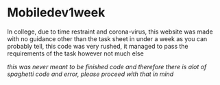 # Mobiledev1week
In college, due to time restraint and corona-virus, this website was made with no guidance other than the task sheet in under a week
as you can probably tell, this code was very rushed, it managed to pass the requirements of the task however not much else

*this was never meant to be finished code and therefore there is alot of spaghetti code and error, please proceed with that in mind*
